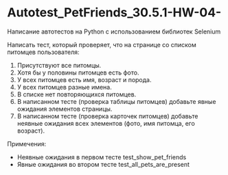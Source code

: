 # Autotest_PetFriends_30.5.1-HW-04-
Написание автотестов на Python c использованием библиотек Selenium

Написать тест, который проверяет, что на странице со списком питомцев пользователя:

1. Присутствуют все питомцы.
2. Хотя бы у половины питомцев есть фото.
3. У всех питомцев есть имя, возраст и порода.
4. У всех питомцев разные имена.
5. В списке нет повторяющихся питомцев.
6. В написанном тесте (проверка таблицы питомцев) добавьте явные ожидания элементов страницы.
7. В написанном тесте (проверка карточек питомцев) добавьте неявные ожидания всех элементов (фото, имя питомца, его возраст).

Примечения:
- Неявные ожидания в первом тесте test_show_pet_friends
- Явные ожидания во втором тесте test_all_pets_are_present
